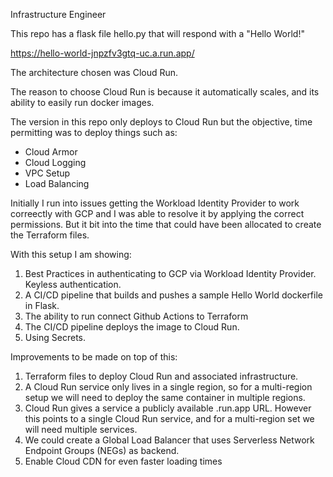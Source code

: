 Infrastructure Engineer


This repo has a flask file hello.py that will respond with a "Hello World!"

https://hello-world-jnpzfv3gtq-uc.a.run.app/

The architecture chosen was Cloud Run. 

The reason to choose Cloud Run is because it automatically scales, and its ability to easily run docker images.

The version in this repo only deploys to Cloud Run but the objective, time permitting was to deploy things such as:

* Cloud Armor
* Cloud Logging
* VPC Setup 
* Load Balancing

Initially I run into issues getting the Workload Identity Provider to work correectly with GCP and I was able to resolve it by applying the correct permissions. But it bit into the time that could have been allocated to create the Terraform files.

With this setup I am showing:

1. Best Practices in authenticating to GCP via Workload Identity Provider. Keyless authentication. 
2. A CI/CD pipeline that builds and pushes a sample Hello World dockerfile in Flask.
3. The ability to run connect Github Actions to Terraform 
4. The CI/CD pipeline deploys the image to Cloud Run.
5. Using Secrets.

Improvements to be made on top of this:

1. Terraform files to deploy Cloud Run and associated infrastructure. 
2. A Cloud Run service only lives in a single region, so for a multi-region setup we will need to deploy the same container in multiple regions.
3. Cloud Run gives a service a publicly available .run.app URL.
However this points to a single Cloud Run service, and for a multi-region set we will need multiple services.
4. We could create a Global Load Balancer that uses Serverless Network Endpoint Groups (NEGs) as backend.
5. Enable Cloud CDN for even faster loading times
